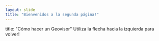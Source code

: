 ```yaml
---
layout: slide
title: "Bienvenidos a la segunda página!"
---
```

title: "Cómo hacer un Geovisor"
Utiliza la flecha hacia la izquierda para volver!

